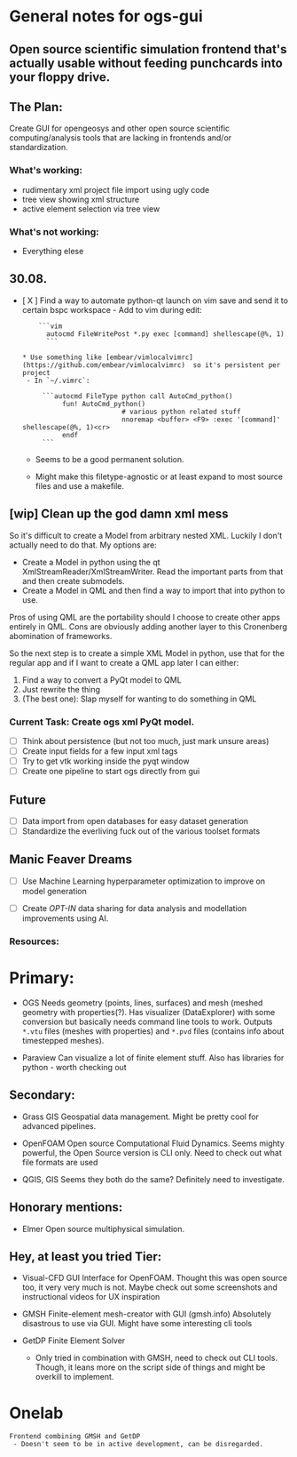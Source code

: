 General notes for ogs-gui
========================
## Open source scientific simulation frontend that's actually usable without feeding punchcards into your floppy drive.

## The Plan: 
Create GUI for opengeosys and other open source scientific computing/analysis tools that are lacking in frontends and/or standardization.

### What's working: 

 - rudimentary xml project file import using ugly code
 - tree view showing xml structure
 - active element selection via tree view

### What's not working: 

 - Everything elese

30.08.
------
 - [ X ] Find a way to automate python-qt launch on vim save and send it to certain bspc workspace
         - Add to vim during edit:

           ```vim
             autocmd FileWritePost *.py exec [command] shellescape(@%, 1)
             ``` 

       * Use something like [embear/vimlocalvimrc](https://github.com/embear/vimlocalvimrc)  so it's persistent per project
        - In `~/.vimrc`: 

            ```autocmd FileType python call AutoCmd_python()
                 fun! AutoCmd_python()
                                # various python related stuff
                                nnoremap <buffer> <F9> :exec '[command]' shellescape(@%, 1)<cr>
                 endf
            ```

      * Seems to be a good permanent solution.
            
      * Might make this filetype-agnostic or at least expand to most source files
              and use a makefile.

[wip] Clean up the god damn xml mess
-----
So it's difficult to create a Model from arbitrary nested XML.
Luckily I don't actually need to do that. My options are:
 - Create a Model in python using the qt XmlStreamReader/XmlStreamWriter. Read the important parts from that and then create submodels.
 - Create a Model in QML and then find a way to import that into python to use.

Pros of using QML are the portability should I choose to create other apps entirely in QML.
Cons are obviously adding another layer to this Cronenberg abomination of frameworks.

So the next step is to create a simple XML Model in python, use that for the regular app and if I want to create a QML app later I can either: 
 1. Find a way to convert a PyQt model to QML
 2. Just rewrite the thing
 3. (The best one): Slap myself for wanting to do something in QML

### Current Task: Create ogs xml PyQt model.

 - [ ] Think about persistence (but not too much, just mark unsure areas)
 - [ ] Create input fields for a few input xml tags
 - [ ] Try to get vtk working inside the pyqt window
 - [ ] Create one pipeline to start ogs directly from gui

Future
------
 - [ ] Data import from open databases for easy dataset generation
 - [ ] Standardize the everliving fuck out of the various toolset formats

Manic Feaver Dreams
------
 - [ ] Use Machine Learning hyperparameter optimization to improve on model generation
 - [ ] Create *OPT-IN* data sharing for data analysis and modellation improvements using AI.


### Resources:

Primary:
========

- OGS
    Needs geometry (points, lines, surfaces) and mesh (meshed geometry with properties(?).
    Has visualizer (DataExplorer) with some conversion but basically needs 
    command line tools to work. 
    Outputs `*.vtu` files (meshes with properties) and `*.pvd` files (contains info about timestepped meshes). 


- Paraview
    Can visualize a lot of finite element stuff. Also has libraries for python - worth checking out

Secondary:
----------
- Grass GIS
    Geospatial data management. Might be pretty cool for advanced pipelines.

- OpenFOAM
    Open source Computational Fluid Dynamics.
    Seems mighty powerful, the Open Source version is CLI only.
    Need to check out what file formats are used

- QGIS, GIS
    Seems they both do the same? Definitely need to investigate.

Honorary mentions:
------------------

- Elmer
    Open source multiphysical simulation.


Hey, at least you tried Tier:
-----------------------------

- Visual-CFD
    GUI Interface for OpenFOAM. Thought this was open source too, it very very much is not.
    Maybe check out some screenshots and instructional videos for UX inspiration


- GMSH
    Finite-element mesh-creator with GUI (gmsh.info)
    Absolutely disastrous to use via GUI. Might have some interesting cli tools

- GetDP
    Finite Element Solver
     - Only tried in combination with GMSH, need to check out CLI tools.
       Though, it leans more on the script side of things and might be overkill to implement.

# Onelab
    Frontend combining GMSH and GetDP
     - Doesn't seem to be in active development, can be disregarded.
